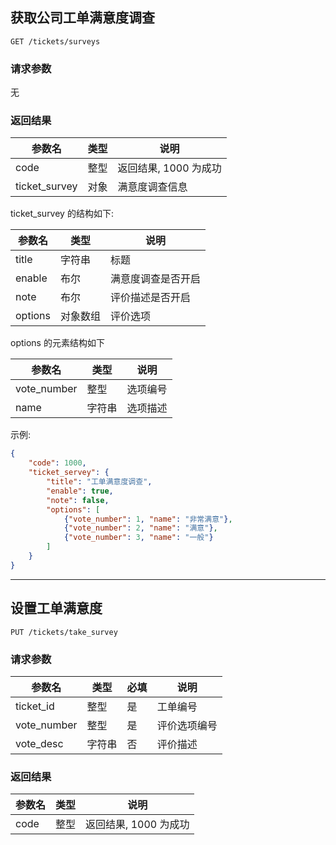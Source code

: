 ## 获取公司工单满意度调查

`GET /tickets/surveys`

### 请求参数

无

### 返回结果

|    参数名     | 类型 |          说明         |
|---------------|------|-----------------------|
| code          | 整型 | 返回结果, 1000 为成功 |
| ticket_survey | 对象 | 满意度调查信息        |

ticket_survey 的结构如下:

| 参数名  |   类型   |        说明        |
|---------|----------|--------------------|
| title   | 字符串   | 标题               |
| enable  | 布尔     | 满意度调查是否开启 |
| note    | 布尔     | 评价描述是否开启   |
| options | 对象数组 | 评价选项           |

options 的元素结构如下

|   参数名    |  类型  |   说明   |
|-------------|--------|----------|
| vote_number | 整型   | 选项编号 |
| name        | 字符串 | 选项描述 |

示例:

```json
{
    "code": 1000,
    "ticket_servey": {
        "title": "工单满意度调查",
        "enable": true,
        "note": false,
        "options": [
            {"vote_number": 1, "name": "非常满意"},
            {"vote_number": 2, "name": "满意"},
            {"vote_number": 3, "name": "一般"}
        ]
    }
}
```


********************************


## 设置工单满意度

`PUT /tickets/take_survey`

### 请求参数

|   参数名    |  类型  | 必填 |     说明     |
|-------------|--------|------|--------------|
| ticket_id   | 整型   | 是   | 工单编号     |
| vote_number | 整型   | 是   | 评价选项编号 |
| vote_desc   | 字符串 | 否   | 评价描述     |

### 返回结果

| 参数名 | 类型 |          说明         |
|--------|------|-----------------------|
| code   | 整型 | 返回结果, 1000 为成功 |

